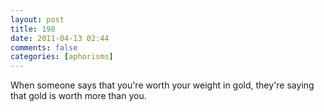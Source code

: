 ```yaml
---
layout: post
title: 198
date: 2011-04-13 02:44
comments: false
categories: [aphorisms]
---
```


When someone says that you're worth your weight in gold, they're saying that gold is worth more than you.
